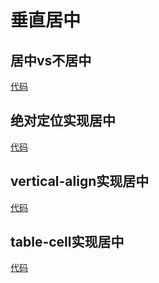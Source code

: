 # 垂直居中

## 居中vs不居中
[代码](http://js.jirengu.com/feki/1/edit?html,css,output)

## 绝对定位实现居中
[代码](http://js.jirengu.com/wuxa/1/edit)

## vertical-align实现居中
[代码](http://js.jirengu.com/rafu/1/edit)

## table-cell实现居中
[代码](http://js.jirengu.com/nape/1/edit)